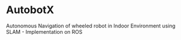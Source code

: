 # AutobotX
Autonomous Navigation of wheeled robot in Indoor Environment using SLAM - Implementation on ROS
